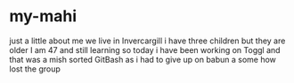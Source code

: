 # my-mahi
just a little about me
we live in Invercargill
i have three children but they are older
I am 47 and still learning
so today i have been working on Toggl and that was a mish
sorted GitBash as i had to give up on babun a
some how lost the group 
